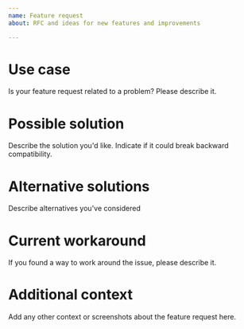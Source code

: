 ```yaml
---
name: Feature request
about: RFC and ideas for new features and improvements

---
```


# Use case
Is your feature request related to a problem? Please describe it.

# Possible solution
Describe the solution you'd like. Indicate if it could break backward compatibility.

# Alternative solutions
Describe alternatives you've considered

# Current workaround
If you found a way to work around the issue, please describe it.

# Additional context
Add any other context or screenshots about the feature request here.
